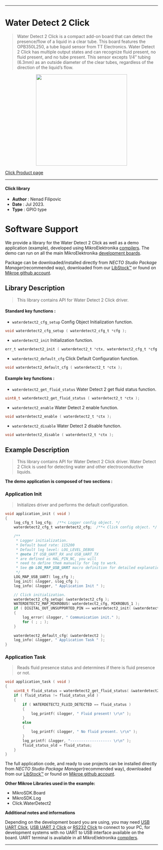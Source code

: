
---
# Water Detect 2 Click

> Water Detect 2 Click is a compact add-on board that can detect the presence/flow of a liquid in a clear tube. This board features the OPB350L250, a tube liquid sensor from TT Electronics. Water Detect 2 Click has multiple output states and can recognize fluid present, no fluid present, and no tube present. This sensor excepts 1/4” tubing (6.3mm) as an outside diameter of the clear tubes, regardless of the direction of the liquid’s flow.

<p align="center">
  <img src="https://download.mikroe.com/images/click_for_ide/waterdetect2_click.png" height=300px>
</p>

[Click Product page](https://www.mikroe.com/water-detect-2-click)

---


#### Click library

- **Author**        : Nenad Filipovic
- **Date**          : Jul 2023.
- **Type**          : GPIO type


# Software Support

We provide a library for the Water Detect 2 Click
as well as a demo application (example), developed using MikroElektronika
[compilers](https://www.mikroe.com/necto-studio).
The demo can run on all the main MikroElektronika [development boards](https://www.mikroe.com/development-boards).

Package can be downloaded/installed directly from *NECTO Studio Package Manager*(recommended way), downloaded from our [LibStock&trade;](https://libstock.mikroe.com) or found on [Mikroe github account](https://github.com/MikroElektronika/mikrosdk_click_v2/tree/master/clicks).

## Library Description

> This library contains API for Water Detect 2 Click driver.

#### Standard key functions :

- `waterdetect2_cfg_setup` Config Object Initialization function.
```c
void waterdetect2_cfg_setup ( waterdetect2_cfg_t *cfg );
```

- `waterdetect2_init` Initialization function.
```c
err_t waterdetect2_init ( waterdetect2_t *ctx, waterdetect2_cfg_t *cfg );
```

- `waterdetect2_default_cfg` Click Default Configuration function.
```c
void waterdetect2_default_cfg ( waterdetect2_t *ctx );
```

#### Example key functions :

- `waterdetect2_get_fluid_status` Water Detect 2 get fluid status function.
```c
uint8_t waterdetect2_get_fluid_status ( waterdetect2_t *ctx );
```

- `waterdetect2_enable` Water Detect 2 enable function.
```c
void waterdetect2_enable ( waterdetect2_t *ctx );
```

- `waterdetect2_disable` Water Detect 2 disable function.
```c
void waterdetect2_disable ( waterdetect2_t *ctx );
```

## Example Description

> This library contains API for Water Detect 2 Click driver.
> Water Detect 2 Click is used for detecting water and other electroconductive liquids.

**The demo application is composed of two sections :**

### Application Init

> Initializes driver and performs the default configuration.

```c
void application_init ( void ) 
{
    log_cfg_t log_cfg;  /**< Logger config object. */
    waterdetect2_cfg_t waterdetect2_cfg;  /**< Click config object. */

    /** 
     * Logger initialization.
     * Default baud rate: 115200
     * Default log level: LOG_LEVEL_DEBUG
     * @note If USB_UART_RX and USB_UART_TX 
     * are defined as HAL_PIN_NC, you will 
     * need to define them manually for log to work. 
     * See @b LOG_MAP_USB_UART macro definition for detailed explanation.
     */
    LOG_MAP_USB_UART( log_cfg );
    log_init( &logger, &log_cfg );
    log_info( &logger, " Application Init " );

    // Click initialization.
    waterdetect2_cfg_setup( &waterdetect2_cfg );
    WATERDETECT2_MAP_MIKROBUS( waterdetect2_cfg, MIKROBUS_1 );
    if ( DIGITAL_OUT_UNSUPPORTED_PIN == waterdetect2_init( &waterdetect2, &waterdetect2_cfg ) ) 
    {
        log_error( &logger, " Communication init." );
        for ( ; ; );
    }
    
    waterdetect2_default_cfg( &waterdetect2 );
    log_info( &logger, " Application Task " );
}
```

### Application Task

> Reads fluid presence status and determines if there is fluid presence or not.

```c
void application_task ( void ) 
{
    uint8_t fluid_status = waterdetect2_get_fluid_status( &waterdetect2 );
    if ( fluid_status != fluid_status_old )
    {
        if ( WATERDETECT2_FLUID_DETECTED == fluid_status )
        {
            log_printf( &logger, " Fluid present! \r\n" );
        }
        else
        {
            log_printf( &logger, " No fluid present. \r\n" );
        }
        log_printf( &logger, "------------------- \r\n" );
        fluid_status_old = fluid_status;
    }
}
```

The full application code, and ready to use projects can be installed directly from *NECTO Studio Package Manager*(recommended way), downloaded from our [LibStock&trade;](https://libstock.mikroe.com) or found on [Mikroe github account](https://github.com/MikroElektronika/mikrosdk_click_v2/tree/master/clicks).

**Other Mikroe Libraries used in the example:**

- MikroSDK.Board
- MikroSDK.Log
- Click.WaterDetect2

**Additional notes and informations**

Depending on the development board you are using, you may need
[USB UART Click](https://www.mikroe.com/usb-uart-click),
[USB UART 2 Click](https://www.mikroe.com/usb-uart-2-click) or
[RS232 Click](https://www.mikroe.com/rs232-click) to connect to your PC, for
development systems with no UART to USB interface available on the board. UART
terminal is available in all MikroElektronika
[compilers](https://shop.mikroe.com/compilers).

---
